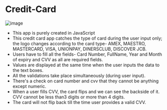 # Credit-Card

![image](https://user-images.githubusercontent.com/41366010/131493673-197cf241-695c-40de-8546-505e57aa664b.png)



- This app is purely created in JavaScript<br>
- This credit card app catches the type of card during the user input only; the logo changes according to the card type- AMEX, MAESTRO, MASTERCARD, VISA, UNIONPAY, DINERSCLUB, DISCOVER JCB.<br>
- Users have to fill all the fields- Card Number, FullName, Year and Month of expiry and CVV as all are required fields.<br>
- Values are displayed at the same time when the user inputs the data to the text boxes.<br>
- All the validations take place simultaneously (during user input).<br>
- There's a check on card number and cvv that they cannot be anything except numeric.<br>
- When a user fills CVV, the card flips and we can see the backside of it. CVV cannot be less than3 digits or more than 4 digits.<br>
- The card will not flip back till the time user provides a valid CVV.<br>
